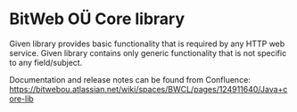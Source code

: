 # BitWeb OÜ Core library

Given library provides basic functionality that is required by any HTTP web service.
Given library contains only generic functionality that is not specific to any field/subject.

Documentation and release notes can be found from Confluence: https://bitwebou.atlassian.net/wiki/spaces/BWCL/pages/124911640/Java+core-lib
